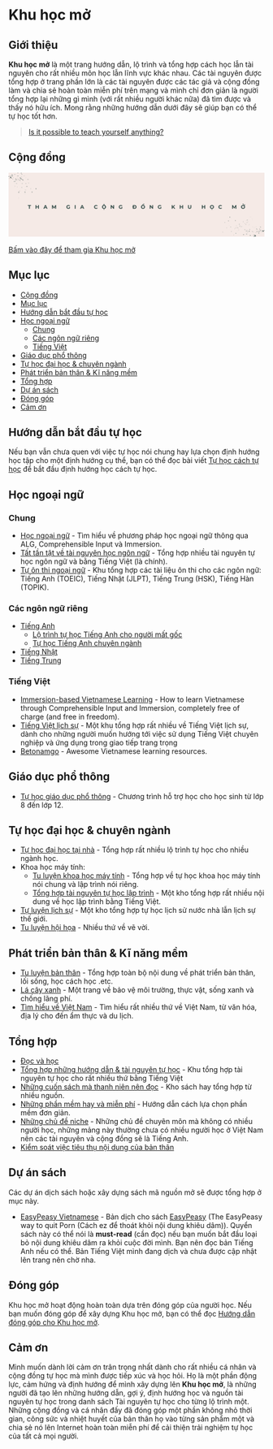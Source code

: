 # Khu học mở

## Giới thiệu

**Khu học mở** là một trang hướng dẫn, lộ trình và tổng hợp cách học lẫn tài nguyên cho rất nhiều môn học lẫn lĩnh vực khác nhau. Các tài nguyên được tổng hợp ở trang phần lớn là các tài nguyên được các tác giả và cộng đồng làm và chia sẻ hoàn toàn miễn phí trên mạng và mình chỉ đơn giản là người tổng hợp lại những gì mình (với rất nhiều người khác nữa) đã tìm được và thấy nó hữu ích. Mong rằng những hướng dẫn dưới đây sẽ giúp bạn có thể tự học tốt hơn.

> [Is it possible to teach yourself anything?](https://reddit.com/r/productivity/comments/fyxuam/is_it_possible_to_teach_yourself_anything/)

## Cộng đồng

[![Tham gia cộng đồng Khu học mở](docs/assets/join_us.png)](./cong-dong.html)

[Bấm vào đây để tham gia Khu học mở](docs/cong-dong.md)

## Mục lục

- [Cộng đồng](#c%E1%BB%99ng-%C4%91%E1%BB%93ng)
- [Mục lục](#m%E1%BB%A5c-l%E1%BB%A5c)
- [Hướng dẫn bắt đầu tự học](#h%C6%B0%E1%BB%9Bng-d%E1%BA%ABn-b%E1%BA%AFt-%C4%91%E1%BA%A7u-t%E1%BB%B1-h%E1%BB%8Dc)
- [Học ngoại ngữ](#h%E1%BB%8Dc-ngo%E1%BA%A1i-ng%E1%BB%AF)
  - [Chung](#chung)
  - [Các ngôn ngữ riêng](#c%C3%A1c-ng%C3%B4n-ng%E1%BB%AF-ri%C3%AAng)
  - [Tiếng Việt](#ti%E1%BA%BFng-vi%E1%BB%87t)
- [Giáo dục phổ thông](#gi%C3%A1o-d%E1%BB%A5c-ph%E1%BB%95-th%C3%B4ng)
- [Tự học đại học & chuyên ngành](#t%E1%BB%B1-h%E1%BB%8Dc-%C4%91%E1%BA%A1i-h%E1%BB%8Dc--chuy%C3%AAn-ng%C3%A0nh)
- [Phát triển bản thân & Kĩ năng mềm](#ph%C3%A1t-tri%E1%BB%83n-b%E1%BA%A3n-th%C3%A2n--k%C4%A9-n%C4%83ng-m%E1%BB%81m)
- [Tổng hợp](#t%E1%BB%95ng-h%E1%BB%A3p)
- [Dự án sách](#d%E1%BB%B1-%C3%A1n-s%C3%A1ch)
- [Đóng góp](#%C4%91%C3%B3ng-g%C3%B3p)
- [Cảm ơn](#c%E1%BA%A3m-%C6%A1n)

## Hướng dẫn bắt đầu tự học

Nếu bạn vẫn chưa quen với việc tự học nói chung hay lựa chọn định hướng học tập cho một định hướng cụ thể, bạn có thể đọc bài viết [Tự học cách tự học](posts/huong-dan-tu-hoc.md) để bắt đầu định hướng học cách tự học.

## Học ngoại ngữ

### Chung

- [Học ngoại ngữ](./ngoai-ngu/) - Tìm hiểu về phương pháp học ngoại ngữ thông qua ALG, Comprehensible Input và Immersion.
- [Tất tần tật về tài nguyên học ngôn ngữ](./awesome-ngon-ngu/) - Tổng hợp nhiều tài nguyên tự học ngôn ngữ và bằng Tiếng Việt (là chính).
- [Tự ôn thi ngoại ngữ](./luyen-thi-ngon-ngu/) - Khu tổng hợp các tài liệu ôn thi cho các ngôn ngữ: Tiếng Anh (TOEIC), Tiếng Nhật (JLPT), Tiếng Trung (HSK), Tiếng Hàn (TOPIK).

### Các ngôn ngữ riêng

- [Tiếng Anh](./tieng-anh/)
  - [Lộ trình tự học Tiếng Anh cho người mất gốc](https://daihocmo.github.io/tieng-anh/30ngay)
  - [Tự học Tiếng Anh chuyên ngành](https://daihocmo.github.io/tieng-anh-chuyen-nganh/)
- [Tiếng Nhật](./tieng-nhat/)
- [Tiếng Trung](./tieng-trung/)

### Tiếng Việt

- [Immersion-based Vietnamese Learning](./learn-vietnamese) - How to learn Vietnamese through Comprehensible Input and Immersion, completely free of charge (and free in freedom).
- [Tiếng Việt lịch sự](./tieng-viet-lich-su/) - Một khu tổng hợp rất nhiều về Tiếng Việt lịch sự, dành cho những người muốn hướng tới việc sử dụng Tiếng Việt chuyên nghiệp và ứng dụng trong giao tiếp trang trọng
- [Betonamgo](./betonamgo) - Awesome Vietnamese learning resources.

## Giáo dục phổ thông

- [Tự học giáo dục phổ thông](./pho-thong/) - Chương trình hỗ trợ học cho học sinh từ lớp 8 đến lớp 12.

## Tự học đại học & chuyên ngành

- [Tự học đại học tại nhà](./tu-hoc-dai-hoc/) - Tổng hợp rất nhiều lộ trình tự học cho nhiều ngành học.
- Khoa học máy tính:
  - [Tu luyện khoa học máy tính](./khoa-hoc-may-tinh/) - Tổng hợp về tự học khoa học máy tính nói chung và lập trình nói riêng.
  - [Tổng hợp tài nguyên tự học lập trình](./awesome-lap-trinh/) - Một kho tổng hợp rất nhiều nội dung về học lập trình bằng Tiếng Việt.
- [Tự luyện lịch sự](./lich-su/) - Một kho tổng hợp tự học lịch sử nước nhà lẫn lịch sự thế giới.
- [Tu luyện hội họa](./ve/) - Nhiều thứ về vẽ vời.

## Phát triển bản thân & Kĩ năng mềm

- [Tu luyện bản thân](./phat-trien/) - Tổng hợp toàn bộ nội dung về phát triển bản thân, lối sống, học cách học .etc.
- [Lá cây xanh](./la-cay-xanh/) - Một trang về bảo vệ môi trường, thực vật, sống xanh và chống lãng phí.
- [Tìm hiểu về Việt Nam](./viet-nam-toi/) - Tìm hiểu rất nhiều thứ về Việt Nam, từ văn hóa, địa lý cho đến ẩm thực và du lịch.

## Tổng hợp

- [Đọc và học](docs/huong-dan-tu-hoc/doc-va-hoc.md)
- [Tổng hợp những hướng dẫn & tài nguyên tự học](docs/tong-hop/tu-hoc.md) - Khu tổng hợp tài nguyên tự học cho rất nhiều thứ bằng Tiếng Việt
- [Những cuốn sách mà thanh niên nên đọc](docs/tong-hop/doc-sach.md) - Kho sách hay tổng hợp từ nhiều nguồn.
- [Những phần mềm hay và miễn phí](https://thuvienmo.github.io/hoc-phan-mem/) - Hướng dẫn cách lựa chọn phần mềm đơn giản.
- [Những chủ đề niche](docs/posts/niche.md) - Những chủ đề chuyên môn mà không có nhiều người học, những mảng này thường chưa có nhiều người học ở Việt Nam nên các tài nguyên và cộng đồng sẽ là Tiếng Anh.
- [Kiểm soát việc tiêu thụ nội dung của bản thân](docs/posts/tieu-thu-noi-dung.md)

## Dự án sách

Các dự án dịch sách hoặc xây dựng sách mã nguồn mở sẽ được tổng hợp ở mục này.

- [EasyPeasy Vietnamese](https://github.com/daihocmo/easypeasymethod-vi) - Bản dịch cho sách [EasyPeasy](https://easypeasymethod.org/) (The EasyPeasy way to quit Porn (Cách ez để thoát khỏi nội dung khiêu dâm)). Quyển sách này có thể nói là **must-read** (cần đọc) nếu bạn muốn bắt đầu loại bỏ nội dung khiêu dâm ra khỏi cuộc đời mình. Bạn nên đọc bản Tiếng Anh nếu có thể. Bản Tiếng Việt mình đang dịch và chưa được cập nhật lên trang nên chờ nha.

## Đóng góp

Khu học mở hoạt động hoàn toàn dựa trên đóng góp của người học. Nếu bạn muốn đóng góp để xây dựng Khu học mở, bạn có thể đọc [Hướng dẫn đóng góp cho Khu học mở](docs/dong-gop.md).

## Cảm ơn

Mình muốn dành lời cảm ơn trân trọng nhất dành cho rất nhiều cá nhân và cộng đồng tự học mà mình được tiếp xúc và học hỏi. Họ là một phần động lực, cảm hứng và định hướng để mình xây dựng lên **Khu học mở**, là những người đã tạo lên những hướng dẫn, gợi ý, định hướng học và nguồn tài nguyên tự học trong danh sách Tài nguyên tự học cho từng lộ trình một. Những cộng đồng và cá nhân đấy đã đóng góp một phần không nhỏ thời gian, công sức và nhiệt huyết của bản thân họ vào từng sản phẩm một và chia sẻ nó lên Internet hoàn toàn miễn phí để cải thiện trải nghiệm tự học của tất cả mọi người.

